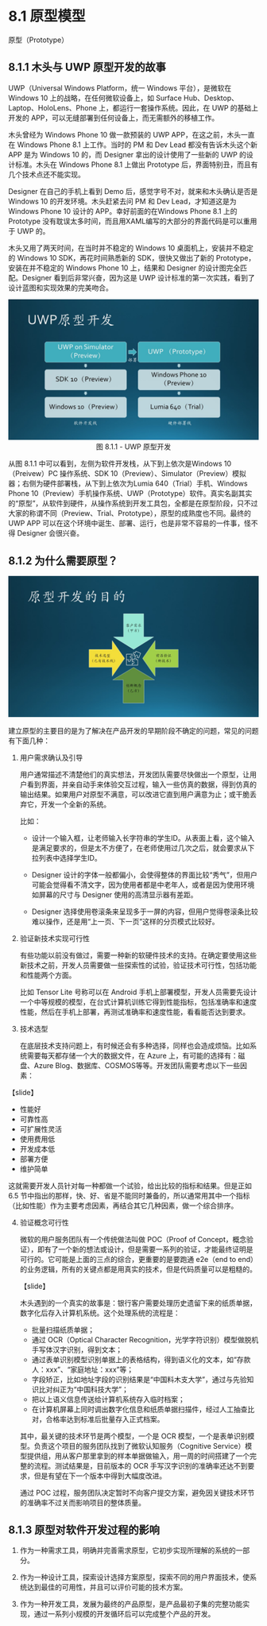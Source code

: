 # 8.1 原型模型

原型（Prototype）

## 8.1.1 木头与 UWP 原型开发的故事

UWP（Universal Windows Platform，统一 Windows 平台），是微软在 Windows 10 上的战略，在任何微软设备上，如 Surface Hub、Desktop、Laptop、HoloLens、Phone 上，都运行一套操作系统。因此，在 UWP 的基础上开发的 APP，可以无缝部署到任何设备上，而无需额外的移植工作。

木头曾经为 Windows Phone 10 做一款预装的 UWP APP，在这之前，木头一直在 Windows Phone 8.1 上工作。当时的 PM 和 Dev Lead 都没有告诉木头这个新 APP 是为 Windows 10 的，而 Designer 拿出的设计使用了一些新的 UWP 的设计标准。木头在 Windows Phone 8.1 上做出 Prototype 后，界面特别丑，而且有几个技术点还不能实现。

Designer 在自己的手机上看到 Demo 后，感觉字号不对，就来和木头确认是否是 Windows 10 的开发环境。木头赶紧去问 PM 和 Dev Lead，才知道这是为 Windows Phone 10 设计的 APP。幸好前面的在Windows Phone 8.1 上的 Prototype 没有耽误太多时间，而且用XAML编写的大部分的界面代码是可以重用于 UWP 的。

木头又用了两天时间，在当时并不稳定的 Windows 10 桌面机上，安装并不稳定的 Windows 10 SDK，再花时间熟悉新的 SDK，很快又做出了新的 Prototype，安装在并不稳定的 Windows Phone 10 上，结果和 Designer 的设计图完全匹配。Designer 看到后非常兴奋，因为这是 UWP 设计标准的第一次实践，看到了设计蓝图和实现效果的完美吻合。

<div align="center">
<img src="Images/Slide3.JPG"/>
图 8.1.1 - UWP 原型开发
</div>

从图 8.1.1 中可以看到，左侧为软件开发栈，从下到上依次是Windows 10（Preivew）PC 操作系统、SDK 10（Preview）、Simulator（Preview）模拟器；右侧为硬件部署栈，从下到上依次为Lumia 640（Trial）手机、Windows Phone 10（Preview）手机操作系统、UWP（Prototype）软件。真实名副其实的“原型”，从软件到硬件，从操作系统到开发工具包，全都是在原型阶段，只不过大家的称谓不同（Preview、Trial、Prototype），原型的成熟度也不同。最终的 UWP APP 可以在这个环境中诞生、部署、运行，也是非常不容易的一件事，怪不得 Designer 会很兴奋。

## 8.1.2 为什么需要原型？

<div align="center">
<img src="Images/Slide4.JPG"/>
</div>

建立原型的主要目的是为了解决在产品开发的早期阶段不确定的问题，常见的问题有下面几种：

1. 用户需求确认及引导
   
   用户通常描述不清楚他们的真实想法，开发团队需要尽快做出一个原型，让用户看到界面，并亲自动手来体验交互过程，输入一些仿真的数据，得到仿真的输出结果。如果用户对原型不满意，可以改进它直到用户满意为止；或干脆丢弃它，开发一个全新的系统。

   比如：

   - 设计一个输入框，让老师输入长字符串的学生ID。从表面上看，这个输入是满足要求的，但是太不方便了，在老师使用过几次之后，就会要求从下拉列表中选择学生ID。
  
   - Designer 设计的字体一般都偏小，会使得整体的界面比较“秀气”，但用户可能会觉得看不清文字，因为使用者都是中老年人，或者是因为使用环境如屏幕的尺寸与 Designer 使用的高清显示器有差距。
  
   - Designer 选择使用卷滚条来呈现多于一屏的内容，但用户觉得卷滚条比较难以操作，还是用“上一页、下一页”这样的分页模式比较好。

2. 验证新技术实现可行性
   
   有些功能以前没有做过，需要一种新的软硬件技术的支持。在确定要使用这些新技术之前，开发人员需要做一些探索性的试验，验证技术可行性，包括功能和性能两个方面。
   
   比如 Tensor Lite 号称可以在 Android 手机上部署模型，开发人员需要先设计一个中等规模的模型，在台式计算机训练它得到性能指标，包括准确率和速度性能，然后在手机上部署，再测试准确率和速度性能，看看能否达到要求。

3. 技术选型

   在底层技术支持问题上，有时候还会有多种选择，同样也会造成烦恼。比如系统需要每天都存储一个大的数据文件，在 Azure 上，有可能的选择有：磁盘、Azure Blog、数据库、COSMOS等等。开发团队需要考虑以下一些因素：

【slide】

   - 性能好
   - 可靠性高
   - 可扩展性灵活
   - 使用费用低
   - 开发成本低
   - 部署方便
   - 维护简单
   
   这就需要开发人员针对每一种都做一个试验，给出比较的指标和结果。但是正如 6.5 节中指出的那样，快、好、省是不能同时兼备的，所以通常用其中一个指标（比如性能）作为主要考虑因素，再结合其它几种因素，做一个综合排序。

4. 验证概念可行性

   微软的用户服务团队有一个传统做法叫做 POC（Proof of Concept，概念验证），即有了一个新的想法或设计，但是需要一系列的验证，才能最终证明是可行的。它可能是上面的三点的综合，更重要的是要跑通 e2e（end to end）的业务逻辑，所有的关键点都是用真实的技术，但是代码质量可以是粗糙的。

   【slide】

   木头遇到的一个真实的故事是：银行客户需要处理历史遗留下来的纸质单据，数字化后存入计算机系统。这个处理系统的流程是：
   - 批量扫描纸质单据；
   - 通过 OCR（Optical Character Recognition，光学字符识别）模型做脱机手写体汉字识别，得到文本；
   - 通过表单识别模型识别单据上的表格结构，得到语义化的文本，如“存款人：xxx”、“家庭地址：xxx”等；
   - 字段矫正，比如地址字段的识别结果是“中国料木支大学”，通过与先验知识比对纠正为“中国科技大学”；
   - 把以上语义信息传送给计算机系统存入临时档案；
   - 在计算机屏幕上同时调出数字化信息和纸质单据扫描件，经过人工抽查比对，合格率达到标准后批量存入正式档案。

   其中，最关键的技术环节是两个模型，一个是 OCR 模型，一个是表单识别模型。负责这个项目的服务团队找到了微软认知服务（Cognitive Service）模型提供组，用从客户那里拿到的样本单据做输入，用一周的时间搭建了一个完整的流程。测试结果是，目前版本的 OCR 手写汉字识别的准确率还达不到要求，但是有望在下一个版本中得到大幅度改进。

   通过 POC 过程，服务团队决定暂时不向客户提交方案，避免因关键技术环节的准确率不过关而影响项目的整体质量。

## 8.1.3 原型对软件开发过程的影响

1. 作为一种需求工具，明确并完善需求原型，它初步实现所理解的系统的一部分。

2. 作为一种设计工具，探索设计选择方案原型，探索不同的用户界面技术，使系统达到最佳的可用性，并且可以评价可能的技术方案。

3. 作为一种开发工具，发展为最终的产品原型，是产品最初子集的完整功能实现，通过一系列小规模的开发循环后可以完成整个产品的开发。
